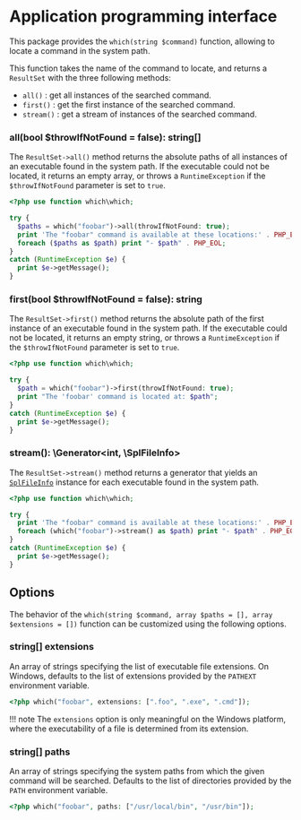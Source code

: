 # Application programming interface
This package provides the `which(string $command)` function, allowing to locate a command in the system path.

This function takes the name of the command to locate, and returns a `ResultSet` with the three following methods:

- `all()` : get all instances of the searched command.
- `first()` : get the first instance of the searched command.
- `stream()` : get a stream of instances of the searched command.

### **all(bool $throwIfNotFound = false)**: string[]
The `ResultSet->all()` method returns the absolute paths of all instances of an executable found in the system path.
If the executable could not be located, it returns an empty array, or throws a `RuntimeException` if the `$throwIfNotFound` parameter is set to `true`.

```php
<?php use function which\which;

try {
  $paths = which("foobar")->all(throwIfNotFound: true);
  print 'The "foobar" command is available at these locations:' . PHP_EOL;
  foreach ($paths as $path) print "- $path" . PHP_EOL;
}
catch (RuntimeException $e) {
  print $e->getMessage();
}
```

### **first(bool $throwIfNotFound = false)**: string
The `ResultSet->first()` method returns the absolute path of the first instance of an executable found in the system path.
If the executable could not be located, it returns an empty string, or throws a `RuntimeException` if the `$throwIfNotFound` parameter is set to `true`.

```php
<?php use function which\which;

try {
  $path = which("foobar")->first(throwIfNotFound: true);
  print "The 'foobar' command is located at: $path";
}
catch (RuntimeException $e) {
  print $e->getMessage();
}
```

### **stream()**: \Generator&lt;int, \SplFileInfo&gt;
The `ResultSet->stream()` method returns a generator that yields an [`SplFileInfo`](https://www.php.net/manual/en/class.splfileinfo.php) instance for each executable found in the system path.

```php
<?php use function which\which;

try {
  print 'The "foobar" command is available at these locations:' . PHP_EOL;
  foreach (which("foobar")->stream() as $path) print "- $path" . PHP_EOL;
}
catch (RuntimeException $e) {
  print $e->getMessage();
}
```

## Options
The behavior of the `which(string $command, array $paths = [], array $extensions = [])` function can be customized
using the following options.

### string[] **extensions**
An array of strings specifying the list of executable file extensions.
On Windows, defaults to the list of extensions provided by the `PATHEXT` environment variable.

```php
<?php which("foobar", extensions: [".foo", ".exe", ".cmd"]);
```

!!! note
    The `extensions` option is only meaningful on the Windows platform,
    where the executability of a file is determined from its extension.

### string[] **paths**
An array of strings specifying the system paths from which the given command will be searched.
Defaults to the list of directories provided by the `PATH` environment variable.

```php
<?php which("foobar", paths: ["/usr/local/bin", "/usr/bin"]);
```
